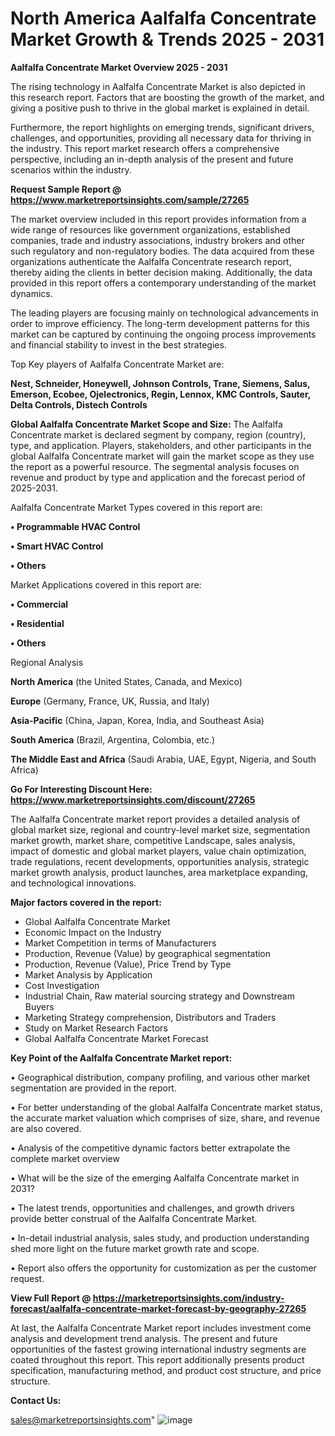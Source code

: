 # North America Aalfalfa Concentrate Market Growth & Trends 2025 - 2031

<Strong> Aalfalfa Concentrate Market Overview 2025 - 2031</strong>

The rising technology in Aalfalfa Concentrate Market is also depicted in this research report. Factors that are boosting the growth of the market, and giving a positive push to thrive in the global market is explained in detail.

Furthermore, the report highlights on emerging trends, significant drivers, challenges, and opportunities, providing all necessary data for thriving in the industry. This report market research offers a comprehensive perspective, including an in-depth analysis of the present and future scenarios within the industry.

<strong>Request Sample Report @ <a href=https://www.marketreportsinsights.com/sample/27265>https://www.marketreportsinsights.com/sample/27265</a></strong>

The market overview included in this report provides information from a wide range of resources like government organizations, established companies, trade and industry associations, industry brokers and other such regulatory and non-regulatory bodies. The data acquired from these organizations authenticate the Aalfalfa Concentrate research report, thereby aiding the clients in better decision making. Additionally, the data provided in this report offers a contemporary understanding of the market dynamics.

The leading players are focusing mainly on technological advancements in order to improve efficiency. The long-term development patterns for this market can be captured by continuing the ongoing process improvements and financial stability to invest in the best strategies.

Top Key players of Aalfalfa Concentrate Market are:

<strong>Nest, Schneider, Honeywell, Johnson Controls, Trane, Siemens, Salus, Emerson, Ecobee, Ojelectronics, Regin, Lennox, KMC Controls, Sauter, Delta Controls, Distech Controls</strong>

<strong><b>Global Aalfalfa Concentrate Market Scope and Size:</b></strong>
The Aalfalfa Concentrate market is declared segment by company, region (country), type, and application. Players, stakeholders, and other participants in the global Aalfalfa Concentrate market will gain the market scope as they use the report as a powerful resource. The segmental analysis focuses on revenue and product by type and application and the forecast period of 2025-2031.

Aalfalfa Concentrate Market Types covered in this report are:

<strong>• Programmable HVAC Control

• Smart HVAC Control

• Others</strong>

Market Applications covered in this report are:

<strong>• Commercial

• Residential

• Others</strong> 

Regional Analysis

<strong>North America</strong> (the United States, Canada, and Mexico)

<strong>Europe</strong> (Germany, France, UK, Russia, and Italy)

<strong>Asia-Pacific</strong> (China, Japan, Korea, India, and Southeast Asia)

<strong>South America</strong> (Brazil, Argentina, Colombia, etc.)

<strong>The Middle East and Africa</strong> (Saudi Arabia, UAE, Egypt, Nigeria, and South Africa)

<strong>Go For Interesting Discount Here: <a href=https://www.marketreportsinsights.com/discount/27265>https://www.marketreportsinsights.com/discount/27265</a></strong>

The Aalfalfa Concentrate market report provides a detailed analysis of global market size, regional and country-level market size, segmentation market growth, market share, competitive Landscape, sales analysis, impact of domestic and global market players, value chain optimization, trade regulations, recent developments, opportunities analysis, strategic market growth analysis, product launches, area marketplace expanding, and technological innovations.

<strong><b>Major factors covered in the report:</b></strong>
<ul>
  <li>Global Aalfalfa Concentrate Market </li>
  <li>Economic Impact on the Industry</li>
  <li>Market Competition in terms of Manufacturers</li>
  <li>Production, Revenue (Value) by geographical segmentation</li>
  <li>Production, Revenue (Value), Price Trend by Type</li>
  <li>Market Analysis by Application</li>
  <li>Cost Investigation</li>
  <li>Industrial Chain, Raw material sourcing strategy and Downstream Buyers</li>
  <li>Marketing Strategy comprehension, Distributors and Traders</li>
  <li>Study on Market Research Factors</li>
  <li>Global Aalfalfa Concentrate Market Forecast</li>
</ul>

<strong><b>Key Point of the Aalfalfa Concentrate Market report:</b></strong>

• Geographical distribution, company profiling, and various other market segmentation are provided in the report.

• For better understanding of the global Aalfalfa Concentrate market status, the accurate market valuation which comprises of size, share, and revenue are also covered.

• Analysis of the competitive dynamic factors better extrapolate the complete market overview

• What will be the size of the emerging Aalfalfa Concentrate market in 2031?

• The latest trends, opportunities and challenges, and growth drivers provide better construal of the Aalfalfa Concentrate Market.

• In-detail industrial analysis, sales study, and production understanding shed more light on the future market growth rate and scope.

• Report also offers the opportunity for customization as per the customer request.

<strong><b>View Full Report @ <a href=https://marketreportsinsights.com/industry-forecast/aalfalfa-concentrate-market-forecast-by-geography-27265>https://marketreportsinsights.com/industry-forecast/aalfalfa-concentrate-market-forecast-by-geography-27265</a></b></strong>


At last, the Aalfalfa Concentrate Market report includes investment come analysis and development trend analysis. The present and future opportunities of the fastest growing international industry segments are coated throughout this report. This report additionally presents product specification, manufacturing method, and product cost structure, and price structure.

<strong>Contact Us:</strong>

sales@marketreportsinsights.com"
![image](https://github.com/user-attachments/assets/3eeb10ab-aab5-451d-9615-b1aa5634d294)
